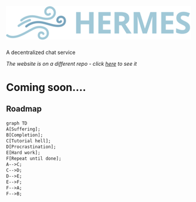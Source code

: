 # ![image](./logo.svg)

A decentralized chat service

*The website is on a different repo - click [here](https://github.com/uimaxbai/decentralized-chat-web/) to see it*

<h1> Coming soon.... </h1>

## Roadmap

```mermaid
graph TD
A[Suffering];
B[Completion];
C[Tutorial hell];
D[Procrastination];
E[Hard work];
F[Repeat until done];
A-->C;
C-->D;
D-->E;
E-->F;
F-->A;
F-->B;
```
